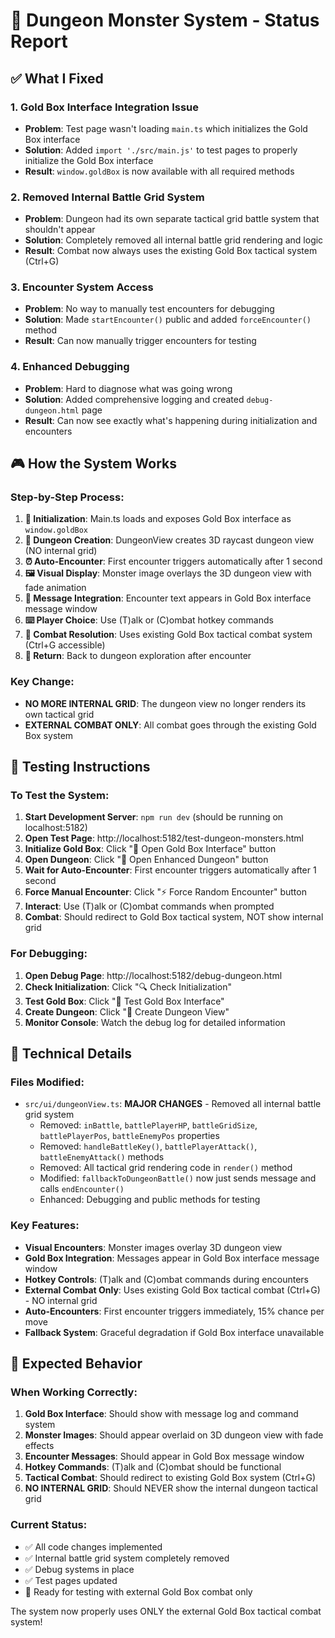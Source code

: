 # 🎯 Dungeon Monster System - Status Report

## ✅ What I Fixed

### 1. **Gold Box Interface Integration Issue**
- **Problem**: Test page wasn't loading `main.ts` which initializes the Gold Box interface
- **Solution**: Added `import './src/main.js'` to test pages to properly initialize the Gold Box interface
- **Result**: `window.goldBox` is now available with all required methods

### 2. **Removed Internal Battle Grid System**
- **Problem**: Dungeon had its own separate tactical grid battle system that shouldn't appear
- **Solution**: Completely removed all internal battle grid rendering and logic
- **Result**: Combat now always uses the existing Gold Box tactical system (Ctrl+G)

### 3. **Encounter System Access**
- **Problem**: No way to manually test encounters for debugging
- **Solution**: Made `startEncounter()` public and added `forceEncounter()` method
- **Result**: Can now manually trigger encounters for testing

### 4. **Enhanced Debugging**
- **Problem**: Hard to diagnose what was going wrong
- **Solution**: Added comprehensive logging and created `debug-dungeon.html` page
- **Result**: Can now see exactly what's happening during initialization and encounters

## 🎮 How the System Works

### **Step-by-Step Process:**
1. **🚀 Initialization**: Main.ts loads and exposes Gold Box interface as `window.goldBox`
2. **🏰 Dungeon Creation**: DungeonView creates 3D raycast dungeon view (NO internal grid)
3. **⏰ Auto-Encounter**: First encounter triggers automatically after 1 second
4. **🖼️ Visual Display**: Monster image overlays the 3D dungeon view with fade animation
5. **📜 Message Integration**: Encounter text appears in Gold Box interface message window
6. **⌨️ Player Choice**: Use (T)alk or (C)ombat hotkey commands
7. **🎯 Combat Resolution**: Uses existing Gold Box tactical combat system (Ctrl+G accessible)
8. **🔄 Return**: Back to dungeon exploration after encounter

### **Key Change:**
- **NO MORE INTERNAL GRID**: The dungeon view no longer renders its own tactical grid
- **EXTERNAL COMBAT ONLY**: All combat goes through the existing Gold Box system

## 🧪 Testing Instructions

### **To Test the System:**
1. **Start Development Server**: `npm run dev` (should be running on localhost:5182)
2. **Open Test Page**: http://localhost:5182/test-dungeon-monsters.html
3. **Initialize Gold Box**: Click "📜 Open Gold Box Interface" button
4. **Open Dungeon**: Click "🏰 Open Enhanced Dungeon" button
5. **Wait for Auto-Encounter**: First encounter triggers automatically after 1 second
6. **Force Manual Encounter**: Click "⚡ Force Random Encounter" button
7. **Interact**: Use (T)alk or (C)ombat commands when prompted
8. **Combat**: Should redirect to Gold Box tactical system, NOT show internal grid

### **For Debugging:**
1. **Open Debug Page**: http://localhost:5182/debug-dungeon.html
2. **Check Initialization**: Click "🔍 Check Initialization"
3. **Test Gold Box**: Click "📜 Test Gold Box Interface"
4. **Create Dungeon**: Click "🏰 Create Dungeon View"
5. **Monitor Console**: Watch the debug log for detailed information

## 🔧 Technical Details

### **Files Modified:**
- `src/ui/dungeonView.ts`: **MAJOR CHANGES** - Removed all internal battle grid system
  - Removed: `inBattle`, `battlePlayerHP`, `battleGridSize`, `battlePlayerPos`, `battleEnemyPos` properties
  - Removed: `handleBattleKey()`, `battlePlayerAttack()`, `battleEnemyAttack()` methods
  - Removed: All tactical grid rendering code in `render()` method
  - Modified: `fallbackToDungeonBattle()` now just sends message and calls `endEncounter()`
  - Enhanced: Debugging and public methods for testing

### **Key Features:**
- **Visual Encounters**: Monster images overlay 3D dungeon view
- **Gold Box Integration**: Messages appear in Gold Box interface message window
- **Hotkey Controls**: (T)alk and (C)ombat commands during encounters
- **External Combat Only**: Uses existing Gold Box tactical combat (Ctrl+G) - NO internal grid
- **Auto-Encounters**: First encounter triggers immediately, 15% chance per move
- **Fallback System**: Graceful degradation if Gold Box interface unavailable

## 🎯 Expected Behavior

### **When Working Correctly:**
1. **Gold Box Interface**: Should show with message log and command system
2. **Monster Images**: Should appear overlaid on 3D dungeon view with fade effects
3. **Encounter Messages**: Should appear in Gold Box message window
4. **Hotkey Commands**: (T)alk and (C)ombat should be functional
5. **Tactical Combat**: Should redirect to existing Gold Box system (Ctrl+G)
6. **NO INTERNAL GRID**: Should NEVER show the internal dungeon tactical grid

### **Current Status:**
- ✅ All code changes implemented
- ✅ Internal battle grid system completely removed
- ✅ Debug systems in place
- ✅ Test pages updated
- 🧪 Ready for testing with external Gold Box combat only

The system now properly uses ONLY the external Gold Box tactical combat system!
